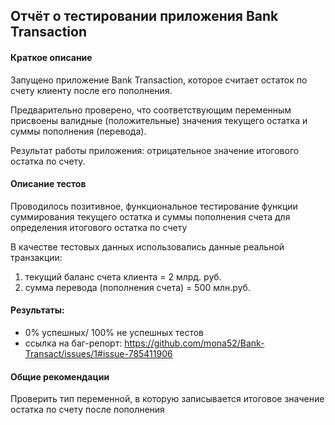 ## **Отчёт о тестировании приложения Bank Transaction**
#### Краткое описание
Запущено приложение Bank Transaction, которое считает остаток по счету клиенту после его пополнения.

Предварительно проверено, что соответствующим переменным присвоены валидные (положительные) значения текущего остатка и суммы пополнения (перевода).

Результат работы приложения: отрицательное значение итогового остатка по счету.
#### Описание тестов
Проводилось позитивное, функциональное тестирование функции суммирования текущего остатка и суммы пополнения счета для определения итогового остатка по счету

В качестве тестовых данных использовались данные реальной транзакции:
1. текущий баланс счета клиента = 2 млрд. руб.
1. сумма перевода (пополнения счета) = 500 млн.руб.
#### Результаты:
* 0% успешных/ 100% не успешных тестов
* cсылка на баг-репорт: https://github.com/mona52/Bank-Transact/issues/1#issue-785411906
#### Общие рекомендации
Проверить тип переменной, в которую записывается итоговое значение остатка по счету после пополнения


